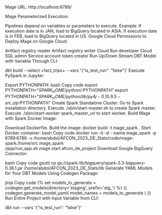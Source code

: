 Mage URL: http://localhost:6789/

Mage Parameterized Execution:

Pipelines depend on variables or parameters to execute.
Example:
If execution date is in JAN, load to BigQuery located in ASIA.
If execution date is in FEB, load to BigQuery located in US.
Google Cloud Permissions to Deploy Mage on Google Cloud:

Artifact registry reader
Artifact registry writer
Cloud Run developer
Cloud SQL admin
Service account token creator
Run Up/Down Stream DBT Model with Variable Through CLI:

dbt build --select +fact_trips+ --vars '{"is_test_run": "false"}'
Execute PySpark in Jupyter:

Export PYTHONPATH:
bash
Copy code
export PYTHONPATH="${SPARK_HOME}/python/:$PYTHONPATH"
export PYTHONPATH="${SPARK_HOME}/python/lib/py4j-0.10.9.5-src.zip:$PYTHONPATH"
Create Spark Standalone Cluster:
Go to Spark installation directory.
Execute ./sbin/start-master.sh to create Spark master.
Execute ./sbin/start-worker spark_master_url to start worker.
Build Mage with Spark Docker Image:

Download Dockerfile.
Build the image: docker build -t mage_spark .
Start Docker container:
bash
Copy code
docker run -it -d --name mage_spark -p 6789:6789 -v /home/abdol/AFCON_2023_DE_Stats/code/mage-spark:/home/src mage_spark \
/app/run_app.sh mage start afcon_de_project
Download Google BigQuery Connector:

bash
Copy code
gsutil cp gs://spark-lib/bigquery/spark-3.3-bigquery-0.36.1.jar /home/abdol/AFCON_2023_DE_Stats/lib
Generate YAML Models for Your DBT Models Using Codegen Package:

jinja
Copy code
{% set models_to_generate = codegen.get_models(directory='staging', prefix='stg_') %}
{{ codegen.generate_model_yaml(
    model_names = models_to_generate
) }}
Run Entire Project with Input Variable from CLI:

dbt run --vars '{"is_test_run": "false"}'
